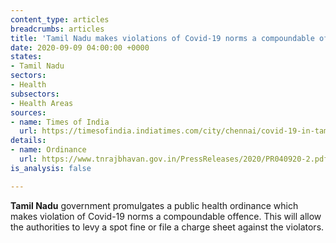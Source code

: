 ```yaml
---
content_type: articles
breadcrumbs: articles
title: 'Tamil Nadu makes violations of Covid-19 norms a compoundable offence. '
date: 2020-09-09 04:00:00 +0000
states:
- Tamil Nadu
sectors:
- Health
subsectors:
- Health Areas
sources:
- name: Times of India
  url: https://timesofindia.indiatimes.com/city/chennai/covid-19-in-tamil-nadu-ordinance-promulgated-to-protect-health-workers-from-violence/articleshow/77933534.cms
details:
- name: Ordinance
  url: https://www.tnrajbhavan.gov.in/PressReleases/2020/PR040920-2.pdf
is_analysis: false

---
```

**Tamil Nadu** government promulgates a public health ordinance which makes violation of Covid-19 norms a compoundable offence. This will allow the authorities to levy a spot fine or file a charge sheet against the violators.